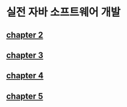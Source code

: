 # 실전 자바 소프트웨어 개발

## [chapter 2](./chapter2.md) 
## [chapter 3](./chapter3.md)  
## [chapter 4](./chapter4.md)  
## [chapter 5](./chapter5.md)  
